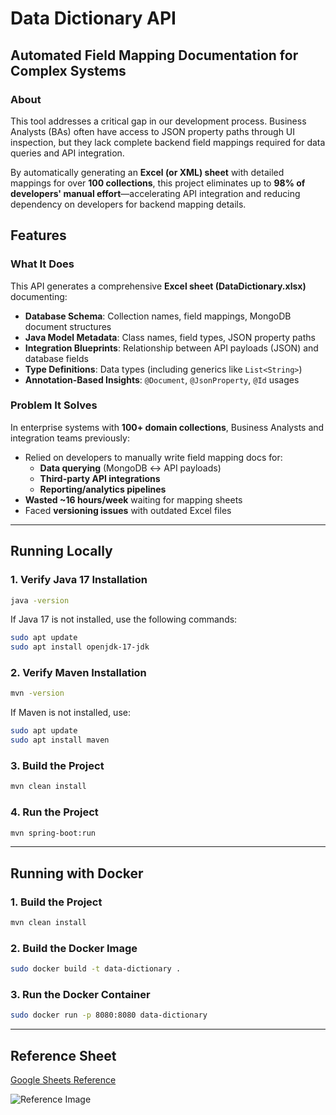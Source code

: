 # Data Dictionary API

## Automated Field Mapping Documentation for Complex Systems

### About
This tool addresses a critical gap in our development process. Business Analysts (BAs) often have access to JSON property paths through UI inspection, but they lack complete backend field mappings required for data queries and API integration. 

By automatically generating an **Excel (or XML) sheet** with detailed mappings for over **100 collections**, this project eliminates up to **98% of developers' manual effort**—accelerating API integration and reducing dependency on developers for backend mapping details.

## Features
### What It Does
This API generates a comprehensive **Excel sheet (DataDictionary.xlsx)** documenting:
- **Database Schema**: Collection names, field mappings, MongoDB document structures
- **Java Model Metadata**: Class names, field types, JSON property paths
- **Integration Blueprints**: Relationship between API payloads (JSON) and database fields
- **Type Definitions**: Data types (including generics like `List<String>`) 
- **Annotation-Based Insights**: `@Document`, `@JsonProperty`, `@Id` usages

### Problem It Solves
In enterprise systems with **100+ domain collections**, Business Analysts and integration teams previously:
- Relied on developers to manually write field mapping docs for:
  - **Data querying** (MongoDB ↔ API payloads)
  - **Third-party API integrations**
  - **Reporting/analytics pipelines**
- **Wasted ~16 hours/week** waiting for mapping sheets
- Faced **versioning issues** with outdated Excel files

---

## Running Locally

### 1. Verify Java 17 Installation
```sh
java -version
```
If Java 17 is not installed, use the following commands:
```sh
sudo apt update
sudo apt install openjdk-17-jdk
```

### 2. Verify Maven Installation
```sh
mvn -version
```
If Maven is not installed, use:
```sh
sudo apt update
sudo apt install maven
```

### 3. Build the Project
```sh
mvn clean install
```

### 4. Run the Project
```sh
mvn spring-boot:run
```

---

## Running with Docker

### 1. Build the Project
```sh
mvn clean install
```

### 2. Build the Docker Image
```sh
sudo docker build -t data-dictionary .
```

### 3. Run the Docker Container
```sh
sudo docker run -p 8080:8080 data-dictionary
```

---

## Reference Sheet
[Google Sheets Reference](https://docs.google.com/spreadsheets/d/1yS8NcLeS-HnX3COVLwHX7Uyjbu4YgXHVPzUzlI_CUnQ/edit?gid=423316914)

![Reference Image](https://github.com/user-attachments/assets/8bffd0cb-828b-4617-a0f4-33f6b46e04e1)
